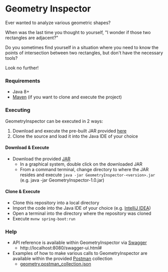 # Geometry Inspector

Ever wanted to analyze various geometric shapes? 

When was the last time you thought to yourself, "I wonder if those two rectangles are adjacent?" 

Do you sometimes find yourself in a situation where you need to know the points of intersection between two rectangles, but don't have the necessary tools?

Look no further!

### Requirements ###
* Java 8+
* [Maven](https://maven.apache.org/) (if you want to clone and execute the project)


### Executing ###
GeometryInspector can be executed in 2 ways:
1. Download and execute the pre-built JAR provided [here](https://github.com/waymirec/geometry/blob/master/GeometryInspector-1.0.jar)
2. Clone the source and load it into the Java IDE of your choice


#### Download & Execute ####
* Download the provided [JAR](https://github.com/waymirec/geometry/blob/master/GeometryInspector-1.0.jar)
   * In a graphical system, double click on the downloaded JAR
   * From a command terminal, change directory to where the JAR resides and execute `java -jar GeometryInspector-<version>.jar` (e.g. java -jar GeometryInspector-1.0.jar)

#### Clone & Execute ####
* Clone this repository into a local directory
* Import the code into the Java IDE of your choice (e.g. [IntelliJ IDEA](https://www.jetbrains.com/idea/))
* Open a terminal into the directory where the repository was cloned
* Execute `mvnw spring-boot:run`


### Help ###
* API reference is available within GeometryInspector via [Swagger](https://swagger.io/)
    * http://localhost:8080/swagger-ui.html#
* Examples of how to make various calls to GeometryInspector are available within the provided [Postman](https://www.postman.com/) collection
    * [geometry.postman_collection.json](https://github.com/waymirec/geometry/blob/master/geometry.postman_collection.json)

